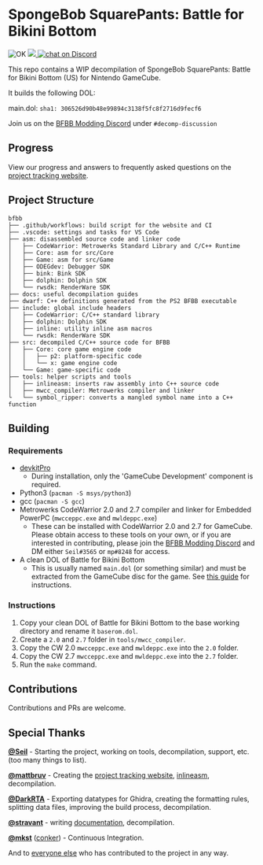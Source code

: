 # SpongeBob SquarePants: Battle for Bikini Bottom

![OK](https://github.com/bfbbdecomp/bfbb/workflows/build/badge.svg)
<a href="https://bfbbdecomp.github.io/bfbb/progress" alt="Percentage Decompiled">
<img src="https://img.shields.io/badge/dynamic/json?color=blue&label=decompiled&query=percentage&url=https%3A%2F%2Fbfbbdecomp.github.io%2Fbfbb%2Fapi.json" />
</a>
<a href="https://discord.gg/Dvu2UAS">
<img src="https://img.shields.io/discord/446321271635050506?logo=discord"
            alt="chat on Discord"></a>

This repo contains a WIP decompilation of SpongeBob SquarePants: Battle for Bikini Bottom (US) for Nintendo GameCube.

It builds the following DOL:

main.dol: `sha1: 306526d90b48e99894c3138f5fc8f2716d9fecf6`

Join us on the [BFBB Modding Discord](https://discord.gg/Dvu2UAS) under `#decomp-discussion`

## Progress

View our progress and answers to frequently asked questions on the [project tracking website](https://bfbbdecomp.github.io/bfbb/progress).

## Project Structure

    bfbb
    ├── .github/workflows: build script for the website and CI
    ├── .vscode: settings and tasks for VS Code
    ├── asm: disassembled source code and linker code
    │   ├── CodeWarrior: Metrowerks Standard Library and C/C++ Runtime
    │   ├── Core: asm for src/Core
    │   ├── Game: asm for src/Game
    │   ├── ODEGdev: Debugger SDK
    │   ├── bink: Bink SDK
    │   ├── dolphin: Dolphin SDK
    │   └── rwsdk: RenderWare SDK
    ├── docs: useful decompilation guides
    ├── dwarf: C++ definitions generated from the PS2 BFBB executable
    ├── include: global include headers
    │   ├── CodeWarrior: C/C++ standard library
    │   ├── dolphin: Dolphin SDK
    │   ├── inline: utility inline asm macros
    │   └── rwsdk: RenderWare SDK
    ├── src: decompiled C/C++ source code for BFBB
    │   ├── Core: core game engine code
    │   │   ├── p2: platform-specific code
    │   │   └── x: game engine code
    │   └── Game: game-specific code
    ├── tools: helper scripts and tools
    │   ├── inlineasm: inserts raw assembly into C++ source code
    │   ├── mwcc_compiler: Metrowerks compiler and linker
    └   └── symbol_ripper: converts a mangled symbol name into a C++ function

## Building

### Requirements

- [devkitPro](https://devkitpro.org/wiki/Getting_Started)
  - During installation, only the 'GameCube Development' component is required.
- Python3 (`pacman -S msys/python3`)
- gcc (`pacman -S gcc`)
- Metrowerks CodeWarrior 2.0 and 2.7 compiler and linker for Embedded PowerPC (`mwcceppc.exe` and `mwldeppc.exe`)
  - These can be installed with CodeWarrior 2.0 and 2.7 for GameCube. Please obtain access to these tools on your own, or if you are interested in contributing, please join the [BFBB Modding Discord](https://discord.gg/Dvu2UAS) and DM either `Seil#3565` or `mp#8248` for access.
- A clean DOL of Battle for Bikini Bottom
  - This is usually named `main.dol` (or something similar) and must be extracted from the GameCube disc for the game. See [this guide](https://battlepedia.org/Setting_up_Dolphin_for_modding) for instructions.

### Instructions

1. Copy your clean DOL of Battle for Bikini Bottom to the base working directory and rename it `baserom.dol`.
2. Create a `2.0` and `2.7` folder in `tools/mwcc_compiler`.
3. Copy the CW 2.0 `mwcceppc.exe` and `mwldeppc.exe` into the `2.0` folder.
4. Copy the CW 2.7 `mwcceppc.exe` and `mwldeppc.exe` into the `2.7` folder.
5. Run the `make` command.

## Contributions

Contributions and PRs are welcome.

## Special Thanks

**[@Seil](https://github.com/pslehisl)** -
Starting the project, working on tools, decompilation, support, etc. (too many things to list).

**[@mattbruv](https://github.com/mattbruv)** -
Creating the [project tracking website](https://bfbbdecomp.github.io/bfbb/), [inlineasm](tools/inlineasm/README.md), decompilation.

**[@DarkRTA](https://github.com/DarkRTA)** -
Exporting datatypes for Ghidra, creating the formatting rules, splitting data files, improving the build process, decompilation.

**[@stravant](https://github.com/stravant)** -
writing [documentation](https://github.com/bfbbdecomp/bfbb/blob/master/docs/WalkthroughAndTips.md), decompilation.

**[@mkst](https://github.com/mkst)** ([conker](https://github.com/mkst/conker)) -
Continuous Integration.

And to [everyone else](https://github.com/bfbbdecomp/bfbb/graphs/contributors) who has contributed to the project in any way.

